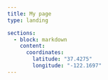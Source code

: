 ```yaml
---
title: My page
type: landing

sections:
  - block: markdown
    content:
      coordinates:
        latitude: "37.4275"
        longitude: "-122.1697"
---
```

